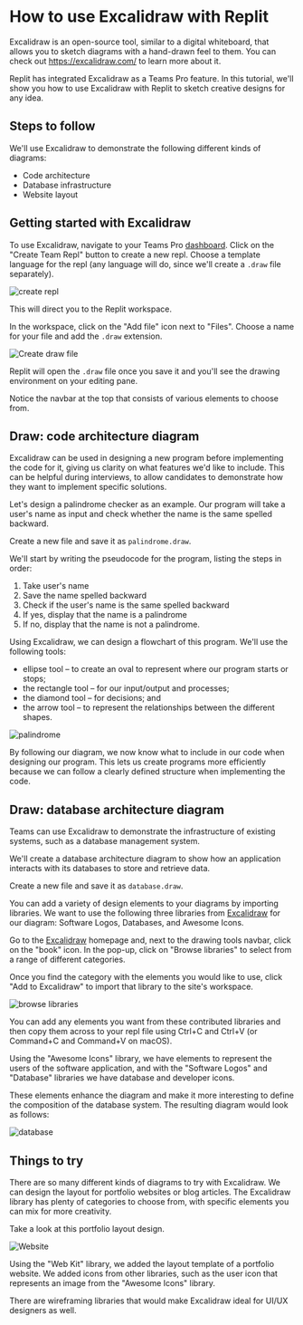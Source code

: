 # How to use Excalidraw with Replit

Excalidraw is an open-source tool, similar to a digital whiteboard, that allows you to sketch diagrams with a hand-drawn feel to them. You can check out https://excalidraw.com/ to learn more about it. 

Replit has integrated Excalidraw as a Teams Pro feature. In this tutorial, we'll show you how to use Excalidraw with Replit to sketch creative designs for any idea.

## Steps to follow

We'll use Excalidraw to demonstrate the following different kinds of diagrams:

* Code architecture
* Database infrastructure
* Website layout

## Getting started with Excalidraw

To use Excalidraw, navigate to your Teams Pro [dashboard](https://replit.com/teams). Click on the "Create Team Repl" button to create a new repl. Choose a template language for the repl (any language will do, since we'll create a `.draw` file separately).

![create repl](/images/teamsPro/excalidraw/create-repl.png)

This will direct you to the Replit workspace.

In the workspace, click on the "Add file" icon next to "Files". Choose a name for your file and add the `.draw` extension.

![Create draw file](/images/teamsPro/excalidraw/create-draw.png)

Replit will open the `.draw` file once you save it and you'll see the drawing environment on your editing pane.

Notice the navbar at the top that consists of various elements to choose from.  

## Draw: code architecture diagram

Excalidraw can be used in designing a new program before implementing the code for it, giving us clarity on what features we'd like to include. This can be helpful during interviews, to allow candidates to demonstrate how they want to implement specific solutions.
  
Let's design a palindrome checker as an example. Our program will take a user's name as input and check whether the name is the same spelled backward.

Create a new file and save it as `palindrome.draw`.

We'll start by writing the pseudocode for the program, listing the steps in order:

1. Take user's name
2. Save the name spelled backward
3. Check if the user's name is the same spelled backward
4. If yes, display that the name is a palindrome
5. If no, display that the name is not a palindrome.

Using Excalidraw, we can design a flowchart of this program. We'll use the following tools:
* ellipse tool – to create an oval to represent where our program starts or stops;
* the rectangle tool – for our input/output and processes;
* the diamond tool – for decisions; and
* the arrow tool – to represent the relationships between the different shapes.

![palindrome](/images/teamsPro/excalidraw/palindrome.png)

By following our diagram, we now know what to include in our code when designing our program. This lets us create programs more efficiently because we can follow a clearly defined structure when implementing the code.

## Draw: database architecture diagram

Teams can use Excalidraw to demonstrate the infrastructure of existing systems, such as a database management system.

We'll create a database architecture diagram to show how an application interacts with its databases to store and retrieve data. 

Create a new file and save it as `database.draw`.

You can add a variety of design elements to your diagrams by importing libraries. We want to use the following three libraries from [Excalidraw](https://www.excalidraw.com) for our diagram: Software Logos, Databases, and Awesome Icons.

Go to the [Excalidraw](https://www.excalidraw.com) homepage and, next to the drawing tools navbar, click on the "book" icon. In the pop-up, click on "Browse libraries" to select from a range of different categories. 

Once you find the category with the elements you would like to use, click "Add to Excalidraw" to import that library to the site's workspace.

![browse libraries](/images/teamsPro/excalidraw/add-library.png)

You can add any elements you want from these contributed libraries and then copy them across to your repl file using Ctrl+C and Ctrl+V (or Command+C and Command+V on macOS).

Using the "Awesome Icons" library, we have elements to represent the users of the software application, and with the "Software Logos" and "Database" libraries we have database and developer icons.

These elements enhance the diagram and make it more interesting to define the composition of the database system. The resulting diagram would look as follows:

![database](/images/teamsPro/excalidraw/database-diagram.png)

## Things to try

There are so many different kinds of diagrams to try with Excalidraw. We can design the layout for portfolio websites or blog articles. The Excalidraw library has plenty of categories to choose from, with specific elements you can mix for more creativity.

Take a look at this portfolio layout design. 

![Website](/images/teamsPro/excalidraw/website.png)

Using the "Web Kit" library, we added the layout template of a portfolio website. We added icons from other libraries, such as the user icon that represents an image from the "Awesome Icons" library.

There are wireframing libraries that would make Excalidraw ideal for UI/UX designers as well.
